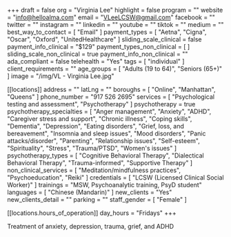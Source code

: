 +++
draft = false
org = "Virginia Lee"
highlight = false
program = ""
website = "info@helloalma.com"
email = "VLeeLCSW@gmail.com"
facebook = ""
twitter = ""
instagram = ""
linkedin = ""
youtube = ""
tiktok = ""
medium = ""
best_way_to_contact = [ "Email" ]
payment_types = [ "Aetna", "Cigna", "Oscar", "Oxford", "UnitedHealthcare" ]
sliding_scale_clinical = false
payment_info_clinical = "$129"
payment_types_non_clinical = [ ]
sliding_scale_non_clinical = true
payment_info_non_clinical = ""
ada_compliant = false
telehealth = "Yes"
tags = [ "individual" ]
client_requirements = ""
age_groups = [ "Adults (19 to 64)", "Seniors (65+)" ]
image = "/img/VL - Virginia Lee.jpg"

[[locations]]
address = ""
latLng = ""
boroughs = [ "Online", "Manhattan", "Queens" ]
phone_number = "917 526 2695"
services = [ "Psychological testing and assessment", "Psychotherapy" ]
psychotherapy = true
psychotherapy_specialties = [
  "Anger management",
  "Anxiety",
  "ADHD",
  "Caregiver stress and support",
  "Chronic illness",
  "Coping skills",
  "Dementia",
  "Depression",
  "Eating disorders",
  "Grief, loss, and bereavement",
  "Insomnia and sleep issues",
  "Mood disorders",
  "Panic attacks/disorder",
  "Parenting",
  "Relationship issues",
  "Self-esteem",
  "Spirituality",
  "Stress",
  "Trauma/PTSD",
  "Women's issues"
]
psychotherapy_types = [
  "Cognitive Behavioral Therapy",
  "Dialectical Behavioral Therapy",
  "Trauma-informed",
  "Supportive Therapy"
]
non_clinical_services = [
  "Meditation/mindfulness practices",
  "Psychoeducation",
  "Reiki"
]
credentials = [ "LCSW (Licensed Clinical Social Worker)" ]
trainings = "MSW, Psychoanalytic training, PsyD student"
languages = [ "Chinese (Mandarin)" ]
new_clients = "Yes"
new_clients_detail = ""
parking = ""
staff_gender = [ "Female" ]

  [[locations.hours_of_operation]]
  day_hours = "Fridays"
+++


Treatment of anxiety, depression, trauma, grief, and ADHD

